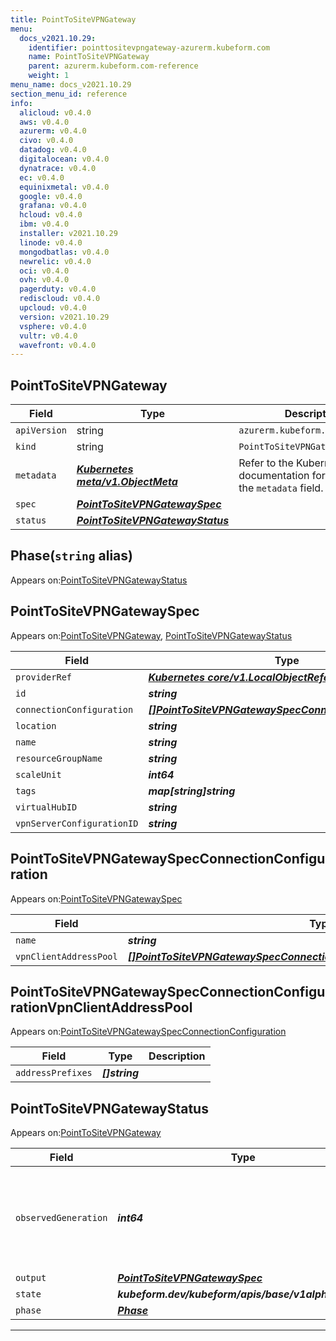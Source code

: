 ```yaml
---
title: PointToSiteVPNGateway
menu:
  docs_v2021.10.29:
    identifier: pointtositevpngateway-azurerm.kubeform.com
    name: PointToSiteVPNGateway
    parent: azurerm.kubeform.com-reference
    weight: 1
menu_name: docs_v2021.10.29
section_menu_id: reference
info:
  alicloud: v0.4.0
  aws: v0.4.0
  azurerm: v0.4.0
  civo: v0.4.0
  datadog: v0.4.0
  digitalocean: v0.4.0
  dynatrace: v0.4.0
  ec: v0.4.0
  equinixmetal: v0.4.0
  google: v0.4.0
  grafana: v0.4.0
  hcloud: v0.4.0
  ibm: v0.4.0
  installer: v2021.10.29
  linode: v0.4.0
  mongodbatlas: v0.4.0
  newrelic: v0.4.0
  oci: v0.4.0
  ovh: v0.4.0
  pagerduty: v0.4.0
  rediscloud: v0.4.0
  upcloud: v0.4.0
  version: v2021.10.29
  vsphere: v0.4.0
  vultr: v0.4.0
  wavefront: v0.4.0
---
```


## PointToSiteVPNGateway
| Field | Type | Description |
| ------ | ----- | ----------- |
| `apiVersion` | string | `azurerm.kubeform.com/v1alpha1` |
|    `kind` | string | `PointToSiteVPNGateway` |
| `metadata` | ***[Kubernetes meta/v1.ObjectMeta](https://v1-18.docs.kubernetes.io/docs/reference/generated/kubernetes-api/v1.18/#objectmeta-v1-meta)***|Refer to the Kubernetes API documentation for the fields of the `metadata` field.|
| `spec` | ***[PointToSiteVPNGatewaySpec](#pointtositevpngatewayspec)***||
| `status` | ***[PointToSiteVPNGatewayStatus](#pointtositevpngatewaystatus)***||
## Phase(`string` alias)

Appears on:[PointToSiteVPNGatewayStatus](#pointtositevpngatewaystatus)

## PointToSiteVPNGatewaySpec

Appears on:[PointToSiteVPNGateway](#pointtositevpngateway), [PointToSiteVPNGatewayStatus](#pointtositevpngatewaystatus)

| Field | Type | Description |
| ------ | ----- | ----------- |
| `providerRef` | ***[Kubernetes core/v1.LocalObjectReference](https://v1-18.docs.kubernetes.io/docs/reference/generated/kubernetes-api/v1.18/#localobjectreference-v1-core)***||
| `id` | ***string***||
| `connectionConfiguration` | ***[[]PointToSiteVPNGatewaySpecConnectionConfiguration](#pointtositevpngatewayspecconnectionconfiguration)***||
| `location` | ***string***||
| `name` | ***string***||
| `resourceGroupName` | ***string***||
| `scaleUnit` | ***int64***||
| `tags` | ***map[string]string***| ***(Optional)*** |
| `virtualHubID` | ***string***||
| `vpnServerConfigurationID` | ***string***||
## PointToSiteVPNGatewaySpecConnectionConfiguration

Appears on:[PointToSiteVPNGatewaySpec](#pointtositevpngatewayspec)

| Field | Type | Description |
| ------ | ----- | ----------- |
| `name` | ***string***||
| `vpnClientAddressPool` | ***[[]PointToSiteVPNGatewaySpecConnectionConfigurationVpnClientAddressPool](#pointtositevpngatewayspecconnectionconfigurationvpnclientaddresspool)***||
## PointToSiteVPNGatewaySpecConnectionConfigurationVpnClientAddressPool

Appears on:[PointToSiteVPNGatewaySpecConnectionConfiguration](#pointtositevpngatewayspecconnectionconfiguration)

| Field | Type | Description |
| ------ | ----- | ----------- |
| `addressPrefixes` | ***[]string***||
## PointToSiteVPNGatewayStatus

Appears on:[PointToSiteVPNGateway](#pointtositevpngateway)

| Field | Type | Description |
| ------ | ----- | ----------- |
| `observedGeneration` | ***int64***| ***(Optional)*** Resource generation, which is updated on mutation by the API Server.|
| `output` | ***[PointToSiteVPNGatewaySpec](#pointtositevpngatewayspec)***| ***(Optional)*** |
| `state` | ***kubeform.dev/kubeform/apis/base/v1alpha1.State***| ***(Optional)*** |
| `phase` | ***[Phase](#phase)***| ***(Optional)*** |
---
